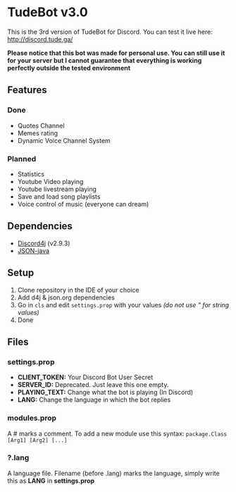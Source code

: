 # TudeBot v3.0

This is the 3rd version of TudeBot for Discord.
You can test it live here: http://discord.tude.ga/

**Please notice that this bot was made for personal use. You can still use it for your server but I cannot guarantee that everything is working perfectly outside the tested environment**

## Features
### Done
- Quotes Channel
- Memes rating
- Dynamic Voice Channel System

### Planned
- Statistics
- Youtube Video playing
- Youtube livestream playing
- Save and load song playlists
- Voice control of music (everyone can dream)

## Dependencies
* [Discord4j](https://discord4j.com/) (v2.9.3)
* [JSON-java](https://github.com/stleary/JSON-java)

## Setup
1. Clone repository in the IDE of your choice
2. Add d4j & json.org dependencies
3. Go in `cls` and edit `settings.prop` with your values *(do not use " for string values)*
4. Done

## Files
### settings.prop
* **CLIENT_TOKEN:** Your Discord Bot User Secret
* **SERVER_ID:** Deprecated. Just leave this one empty.
* **PLAYING_TEXT:** Change what the bot is playing (In Discord)
* **LANG:** Change the language in which the bot replies

### modules.prop
A # marks a comment.
To add a new module use this syntax:
`package.Class [Arg1] [Arg2] [...]`

### ?.lang
A language file. Filename (before .lang) marks the language, simply write this as **LANG** in **settings.prop**
